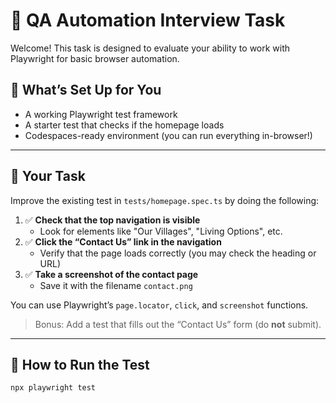 # 🎯 QA Automation Interview Task

Welcome! This task is designed to evaluate your ability to work with Playwright for basic browser automation.

## 🔧 What’s Set Up for You

- A working Playwright test framework
- A starter test that checks if the homepage loads
- Codespaces-ready environment (you can run everything in-browser!)

---

## 🧪 Your Task

Improve the existing test in `tests/homepage.spec.ts` by doing the following:

1. ✅ **Check that the top navigation is visible**
   - Look for elements like "Our Villages", "Living Options", etc.
2. ✅ **Click the “Contact Us” link in the navigation**
   - Verify that the page loads correctly (you may check the heading or URL)
3. ✅ **Take a screenshot of the contact page**
   - Save it with the filename `contact.png`

You can use Playwright’s `page.locator`, `click`, and `screenshot` functions.

> Bonus: Add a test that fills out the “Contact Us” form (do **not** submit).

---

## 🏁 How to Run the Test

```bash
npx playwright test
